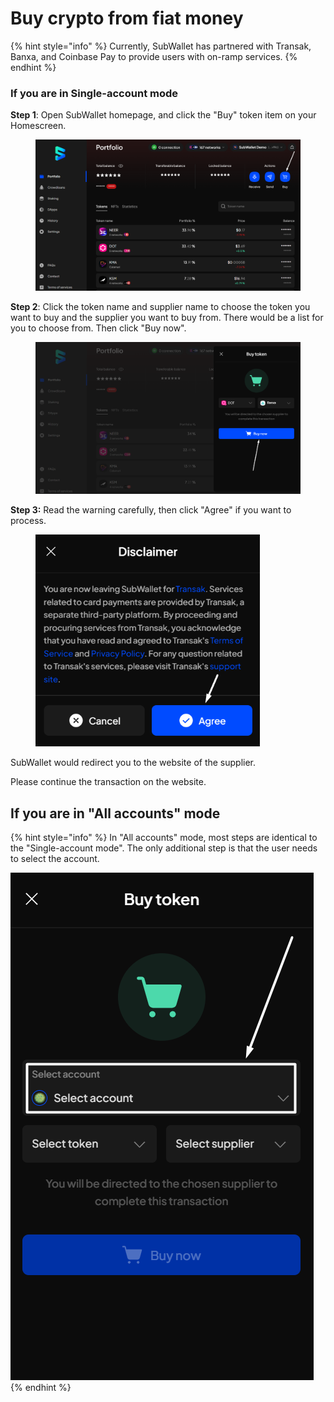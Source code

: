 # Buy crypto from fiat money

{% hint style="info" %}
Currently, SubWallet has partnered with Transak, Banxa, and Coinbase Pay to provide users with on-ramp services.&#x20;
{% endhint %}

### If you are in Single-account mode

**Step 1**: Open SubWallet homepage, and click the "Buy" token item on your Homescreen.

<figure><img src="../.gitbook/assets/image (114).png" alt=""><figcaption></figcaption></figure>

**Step 2**: Click the token name and supplier name to choose the token you want to buy and the supplier you want to buy from. There would be a list for you to choose from. Then click "Buy now".

<figure><img src="../.gitbook/assets/image (115).png" alt=""><figcaption></figcaption></figure>

**Step 3:** Read the warning carefully, then click "Agree" if you want to process.

<div align="left">

<figure><img src="../.gitbook/assets/image (118).png" alt="" width="359"><figcaption></figcaption></figure>

</div>

SubWallet would redirect you to the website of the supplier.&#x20;

Please continue the transaction on the website.&#x20;

## If you are in "All accounts" mode

{% hint style="info" %}
In "All accounts" mode, most steps are identical to the "Single-account mode". The only additional step is that the user needs to select the account.&#x20;

![](<../.gitbook/assets/image (119).png>)
{% endhint %}
